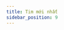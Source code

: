 ```yaml
---
title: Tim mới nhất
sidebar_position: 9
---
```


<!-- vnexpress-tin-moi-nhat:START -->
<!-- vnexpress-tin-moi-nhat:END -->
